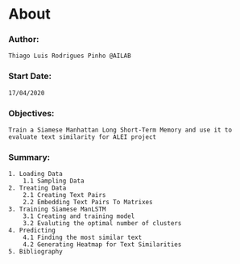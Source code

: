 # About
### Author:
    Thiago Luis Rodrigues Pinho @AILAB 
### Start Date:
    17/04/2020
### Objectives:
    Train a Siamese Manhattan Long Short-Term Memory and use it to evaluate text similarity for ALEI project
### Summary:
    1. Loading Data
        1.1 Sampling Data
    2. Treating Data
        2.1 Creating Text Pairs
        2.2 Embedding Text Pairs To Matrixes
    3. Training Siamese ManLSTM
        3.1 Creating and training model
        3.2 Evaluting the optimal number of clusters
    4. Predicting
        4.1 Finding the most similar text
        4.2 Generating Heatmap for Text Similarities
    5. Bibliography
    
